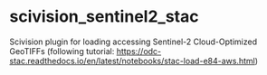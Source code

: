 # scivision_sentinel2_stac
Scivision plugin for loading accessing Sentinel-2 Cloud-Optimized GeoTIFFs (following tutorial: https://odc-stac.readthedocs.io/en/latest/notebooks/stac-load-e84-aws.html)
